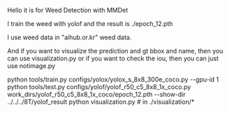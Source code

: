 Hello it is for Weed Detection with MMDet

I train the weed with yolof and the result is ./epoch_12.pth

I use weed data in "aihub.or.kr" weed data.

And if you want to visualize the prediction and gt bbox and name, then you can use visualization.py 
or if you want to check the iou, then you can just use notimage.py


<Train>
python tools/train.py configs/yolox/yolox_s_8x8_300e_coco.py --gpu-id 1



<Test>
python tools/test.py configs/yolof/yolof_r50_c5_8x8_1x_coco.py work_dirs/yolof_r50_c5_8x8_1x_coco/epoch_12.pth --show-dir ../../../8T/yolof_result



<Visualization>
python visualization.py # in ./visualization/*
